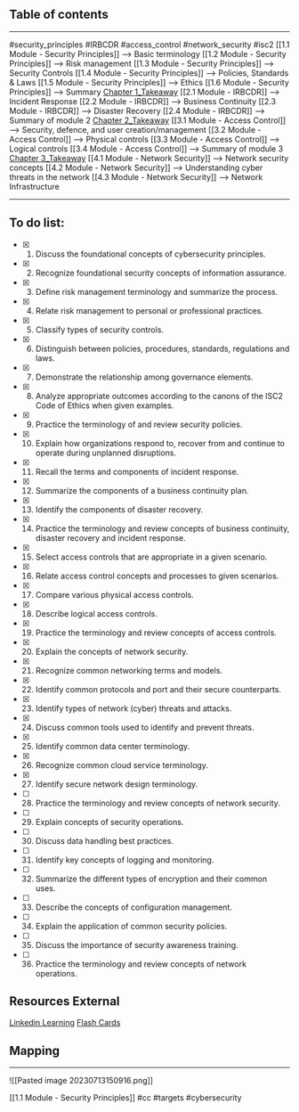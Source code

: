 ## Table of contents
---
#security_principles #IRBCDR #access_control #network_security #isc2
[[1.1 Module - Security Principles]] --> Basic terminology
[[1.2 Module - Security Principles]] --> Risk management
[[1.3 Module - Security Principles]] --> Security Controls
[[1.4 Module - Security Principles]] --> Policies, Standards & Laws 
[[1.5 Module - Security Principles]] --> Ethics
[[1.6 Module - Security Principles]] --> Summary [Chapter 1_Takeaway](obsidian://open?vault=Vaccum-Cleaner&file=CyberSecurity%20-%20Online%20Learning%2FCertified%20in%20CyberSecurity%20(CC)%2FChapter%201_Takeaway.pdf)
[[2.1 Module - IRBCDR]] --> Incident Response
[[2.2 Module  - IRBCDR]] --> Business Continuity
[[2.3 Module  - IRBCDR]] --> Disaster Recovery
[[2.4 Module  - IRBCDR]] --> Summary of module 2 [Chapter 2_Takeaway](obsidian://open?vault=Vaccum-Cleaner&file=CyberSecurity%20-%20Online%20Learning%2FCertified%20in%20CyberSecurity%20(CC)%2FChapter%201_Takeaway.pdf)
[[3.1 Module  - Access Control]]  --> Security, defence, and user creation/management
[[3.2 Module  - Access Control]] --> Physical controls
[[3.3 Module  - Access Control]] --> Logical controls
[[3.4 Module  - Access Control]] --> Summary of module 3 [Chapter 3_Takeaway](obsidian://open?vault=Vaccum-Cleaner&file=CyberSecurity%20-%20Online%20Learning%2FCertified%20in%20CyberSecurity%20(CC)%2FChapter%203_Takeaway.pdf)
[[4.1 Module  - Network Security]] --> Network security concepts
[[4.2 Module - Network Security]] --> Understanding cyber threats in the network
[[4.3 Module - Network Security]] --> Network Infrastructure 


---
## To do list:

- [x] 1. Discuss the foundational concepts of cybersecurity principles. 
- [x] 2. Recognize foundational security concepts of information assurance. 
- [x] 3. Define risk management terminology and summarize the process. 
- [x] 4. Relate risk management to personal or professional practices. 
- [x] 5. Classify types of security controls. 
- [x] 6. Distinguish between policies, procedures, standards, regulations and laws. 
- [x] 7. Demonstrate the relationship among governance elements. 
- [x] 8. Analyze appropriate outcomes according to the canons of the ISC2 Code of Ethics when given examples. 
- [x] 9. Practice the terminology of and review security policies. 
- [x] 10. Explain how organizations respond to, recover from and continue to operate during unplanned disruptions. 
- [x] 11. Recall the terms and components of incident response. 
- [x] 12. Summarize the components of a business continuity plan. 
- [x] 13. Identify the components of disaster recovery. 
- [x] 14. Practice the terminology and review concepts of business continuity, disaster recovery and incident response. 
- [x]  15. Select access controls that are appropriate in a given scenario. 
- [x]  16. Relate access control concepts and processes to given scenarios. 
- [x] 17. Compare various physical access controls. 
- [x] 18. Describe logical access controls. 
- [x] 19. Practice the terminology and review concepts of access controls. 
- [x] 20. Explain the concepts of network security. 
- [x] 21. Recognize common networking terms and models. 
- [x] 22. Identify common protocols and port and their secure counterparts. 
- [x] 23. Identify types of network (cyber) threats and attacks. 
- [x] 24. Discuss common tools used to identify and prevent threats. 
- [x] 25. Identify common data center terminology. 
- [x] 26. Recognize common cloud service terminology. 
- [x] 27. Identify secure network design terminology. 
- [ ] 28. Practice the terminology and review concepts of network security. 
- [ ] 29. Explain concepts of security operations. 
- [ ] 30. Discuss data handling best practices. 
- [ ] 31. Identify key concepts of logging and monitoring. 
- [ ] 32. Summarize the different types of encryption and their common uses. 
- [ ] 33. Describe the concepts of configuration management. 
- [ ] 34. Explain the application of common security policies. 
- [ ] 35. Discuss the importance of security awareness training. 
- [ ] 36. Practice the terminology and review concepts of network operations.
## Resources External
[Linkedin Learning](https://www.linkedin.com/learning/isc-2-certified-in-cybersecurity-cc-cert-prep/cybersecurity-15121230)
[Flash Cards](https://quizlet.com/669177667/chapter-1-security-principles-flash-cards/?funnelUUID=43ca3329-15fc-4055-94bb-eeaa9634920a)

## Mapping
--- 
![[Pasted image 20230713150916.png]]

[[1.1 Module - Security Principles]]
#cc #targets #cybersecurity
